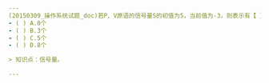```yaml
---
(20150309_操作系统试题_doc)若P、V原语的信号量S的初值为5，当前值为-3，则表示有【 】个等待进程。
- ( ) A.0个 
- ( ) B.3个 
- ( ) C.5个 
- ( ) D.8个

> 知识点：信号量。

---
```

